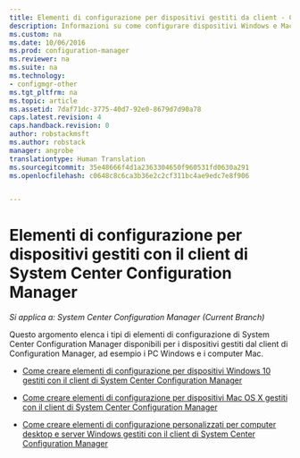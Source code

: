 ```yaml
---
title: Elementi di configurazione per dispositivi gestiti da client - Configuration Manager | Microsoft Docs
description: Informazioni su come configurare dispositivi Windows e Mac gestiti con il client di System Center Configuration Manager.
ms.custom: na
ms.date: 10/06/2016
ms.prod: configuration-manager
ms.reviewer: na
ms.suite: na
ms.technology:
- configmgr-other
ms.tgt_pltfrm: na
ms.topic: article
ms.assetid: 7daf71dc-3775-40d7-92e0-8679d7d90a78
caps.latest.revision: 4
caps.handback.revision: 0
author: robstackmsft
ms.author: robstack
manager: angrobe
translationtype: Human Translation
ms.sourcegitcommit: 35e48666f4d1a2363304650f960531fd0630a291
ms.openlocfilehash: c0648c8c6ca3b36e2c2cf311bc4ae9edc7e8f906


---
```

# <a name="configuration-items-for-devices-managed-with-the-system-center-configuration-manager-client"></a>Elementi di configurazione per dispositivi gestiti con il client di System Center Configuration Manager

*Si applica a: System Center Configuration Manager (Current Branch)*

Questo argomento elenca i tipi di elementi di configurazione di System Center Configuration Manager disponibili per i dispositivi gestiti dal client di Configuration Manager, ad esempio i PC Windows e i computer Mac.  

-   [Come creare elementi di configurazione per dispositivi Windows 10 gestiti con il client di System Center Configuration Manager](../../compliance/deploy-use/create-configuration-items-for-windows-10-devices-managed-with-the-client.md)  

-   [Come creare elementi di configurazione per dispositivi Mac OS X gestiti con il client di System Center Configuration Manager](../../compliance/deploy-use/create-configuration-items-for-mac-os-x-devices-managed-with-the-client.md)  

-   [Come creare elementi di configurazione personalizzati per computer desktop e server Windows gestiti con il client di System Center Configuration Manager](../../compliance/deploy-use/create-custom-configuration-items-for-windows-desktop-and-server-computers-managed-with-the-client.md)  



<!--HONumber=Jan17_HO4-->


